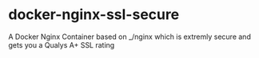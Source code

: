 docker-nginx-ssl-secure
=======================

A Docker Nginx Container based on _/nginx which is extremly secure and gets you a Qualys A+ SSL rating
